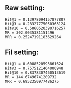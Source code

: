 Raw setting:
---
	Hit@1 = 0.13978094157877807
	Hit@3 = 0.28327775050363124
	Hit@10 = 0.5060520390716257
	MR = 302.0035381151496
	MRR = 0.25247191183629264

Fil setting:
---
	Hit@1 = 0.6088520593861624
	Hit@3 = 0.7575121464000948
	Hit@10 = 0.8378307460513619
	MR = 144.67496741209732
	MRR = 0.6952350977486275